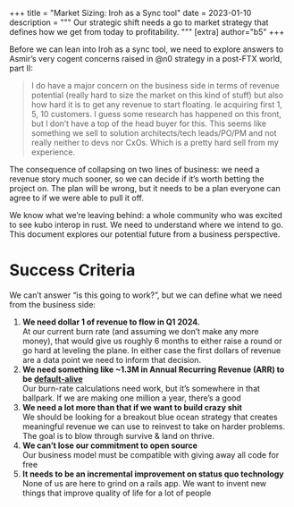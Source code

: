 +++
title = "Market Sizing: Iroh as a Sync tool"
date = 2023-01-10
description = """
Our strategic shift needs a go to market strategy that defines how we get from today to profitability.
"""
[extra]
author="b5"
+++

Before we can lean into Iroh as a sync tool, we need to explore answers to Asmir’s very cogent concerns raised in @n0 strategy in a post-FTX world, part II:

> I do have a major concern on the business side in terms of revenue potential (really hard to size the market on this kind of stuff) but also how hard it is to get any revenue to start floating. Ie acquiring first 1, 5, 10 customers. I guess some research has happened on this front, but I don’t have a top of the head buyer for this. This seems like something we sell to solution architects/tech leads/PO/PM and not really neither to devs nor CxOs. Which is a pretty hard sell from my experience. 

The consequence of collapsing on two lines of business: we need a revenue story much sooner, so we can decide if it’s worth betting the project on. The plan will be wrong, but it needs to be a plan everyone can agree to if we were able to pull it off.

We know what we’re leaving behind: a whole community who was excited to see kubo interop in rust. We need to understand where we intend to go. This document explores our potential future from a business perspective.

# Success Criteria

We can’t answer “is this going to work?”, but we can define what we need from the business side:

1. **We need dollar 1 of revenue to flow in Q1 2024.** <br/>
At our current burn rate (and assuming we don’t make any more money), that would give us roughly 6 months to either raise a round or go hard at leveling the plane. In either case the first dollars of revenue are a data point we need to inform that decision.
2. **We need something like ~1.3M in Annual Recurring Revenue (ARR) to be [default-alive](http://www.paulgraham.com/aord.html)**<br/>
Our burn-rate calculations need work, but it’s somewhere in that ballpark. If we are making one million a year, there’s a good 
3. **We need a lot more than that if we want to build crazy shit**<br/>
We should be looking for a breakout blue ocean strategy that creates meaningful revenue we can use to reinvest to take on harder problems. The goal is to blow through survive & land on thrive.
4. **We can’t lose our commitment to open source**<br/>
Our business model must be compatible with giving away all code for free
5. **It needs to be an incremental improvement on status quo technology**<br/>
None of us are here to grind on a rails app. We want to invent new things that improve quality of life for a lot of people